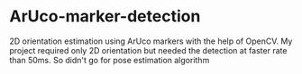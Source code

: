 # ArUco-marker-detection
2D orientation estimation using ArUco markers with the help of OpenCV.
My project required only 2D orientation but needed the detection at faster rate than 50ms. So didn't go for pose estimation algorithm
